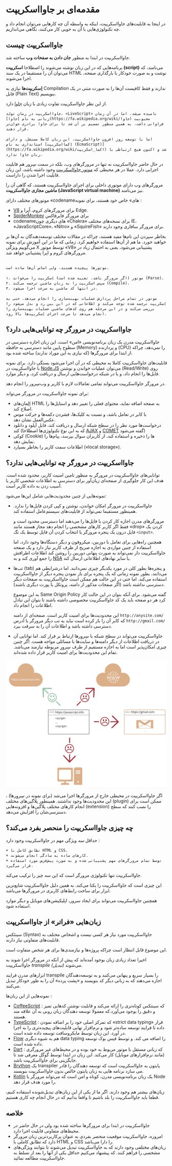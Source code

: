 # مقدمه‌ای بر جاوااسکریپت 

در اینجا به قابلیت‌های جاوااسکریپت، اینکه به واسطه آن چه کارهایی می‌توان انجام داد و چه تکنولوژی‌هایی با آن به خوبی کار می‌کنند، نگاهی می‌اندازیم.  

## جاوااسکریپت چیست  

جاوااسکریپت در ابتدا به منظور **جان دادن به صفحات وب** ساخته شد.  

برنامه‌هایی که در این زبان نوشته می‌شوند را اصطلاحا **اسکریپت (script)** می‌نامند، که می‌توان آن را مستقیما در یک سند HTML نوشت و به صورت خودکار با بارگذاری صفحه، اجرا می‌شوند.  

**اِسکریپت‌ها** نیازی به Compilation ندارند و فقط کافیست آن‌ها را به صورت متنی در یک فایل (Plain Text) بنویسیم.

از این نظر جاوااسکریپت تفاوت زیادی با زبان [جاوا](https://en.wikipedia.org/wiki/Java_(programming_language)) دارد.

```smart header="چرا به آن <u>جاوا</u>اسکریپت می‌گویند؟"
جاوااسکریپت در زمان تولد، «LiveScript» نامیده می‌شد. اما در آن زمان زبانی به نام [جاوا](https://fa.wikipedia.org/wiki/جاوا) محبوبیت فراوانی داشت، به همین منظور تصمیم بر آن شد تا برای جاوا برادری جوان‌تر قرار دهند.  

اما با توسعه روز افزون جاوااسکریپت، این زبان کاملا مستقل، و دارای استانداری به نام [اِکمااسکریپت (EcmaScript)](https://fa.wikipedia.org/wiki/اکما_اسکریپت) شد و اکنون هیچ ارتباطی با زبان جاوا ندارد.
```

در حال حاضر جاوااسکریپت نه تنها در مرورگرهای وب، بلکه در سمت سِرور هم قابلیت اجرایی دارد. عملا در هر محیطی که  [موتور جاوااسکریپت](https://fa.wikipedia.org/wiki/موتور_جاوااسکریپت) وجود داشته باشد، این زبان قابلیت اجرا شدن را داراست.

مرورگرهای وب دارای موتوری داخلی برای اجرای جاوااسکریپت هستند، که گاهی آن را  **ماشین مجازی جاوااسکریپت (JavaScript virtual machine)** نیز می‌نامند.  

موتورهای مختلف دارای «codenameهای» خاص خود هستند، برای نمونه :  

- [V8](https://fa.wikipedia.org/wiki/%D9%88%DB%8C%DB%B8_(%D9%85%D9%88%D8%AA%D9%88%D8%B1_%D8%AC%D8%A7%D9%88%D8%A7%D8%A7%D8%B3%DA%A9%D8%B1%DB%8C%D9%BE%D8%AA)) برای مرورگرهای کروم، اُپِرا و Edge.
- [SpiderMonkey](https://en.wikipedia.org/wiki/SpiderMonkey) برای مرورگر فایرفاکس
- codenameهای دیگری چون «Chakra» برای نسخه‌های مختلف IE، «JavaScriptCore»، «Nitro» و «SquireFish» برای مرورگر سافاری وجود دارند.

بخاطر سپردن این نام‌ها مفید هستند، چراکه در مقالات مختلف توسعه‌دهندگان به آن‌ها بر خواهید خورد. ما هم از آن‌ها استفاده خواهیم کرد. زمانی که ما در این آموزش برای نمونه می‌گوییم ویژگی X توسط موتور «V8» پشتیبانی می‌شود، یعنی به احتمال زیاد در مرورگرهای کروم و اپرا پشتیبانی خواهد شد.

```smart header="موتورها چگونه کار می‌کنند؟"

موتورها پیچیده هستند، ولی اساس آن‌ها ساده است.  

۱. موتور (اگر مرورگر باشد، تعبیه شده است) اِسکریپت را می‌خواند (Parse).
۲. سپس اسکریپت را به زبان ماشین ترجمه می‌کند (Compile). 
۳. در انتها کد ماشین به سرعت اجرا می‌شود.

موتور در تمام مراحل پردازش عملیات بهینه‌سازی را انجام می‌دهد. حتی به اِسکریپت‌ ترجمه شده توجه می‌کند و اطلاعاتی که در این بین رد و بدل می‌شود را بررسی می‌کند و در این مرحله هم روی ‌کدهای ماشین عملیات بهینه‌سازی را انجام می‌دهد تا سرعت اجرای اِسکریپت‌ها بالا رود. 
```

## جاوااسکریپت در مرورگر چه توانایی‌هایی دارد؟

جاوااسکریپت مدرن یک زبان برنامه‌نویسی «امن» است. این زبان اجازه دسترسی در سطوح پایین مانند دسترسی به حافظه (Memory) و پردازنده (CPU) را نمی‌دهد، چراکه از ابتدا برای مرورگرها (که نیازی به این موراد ندارند) ساخته شده بود.  

قابلیت‌های جاوااسکریپت کاملا به محیطی که در آن اجرا می‌شود بستگی دارد. برای نمونه با جاوااسکریپت در [Node.JS](https://fa.wikipedia.org/wiki/%D9%86%D9%88%D8%AF_%D8%AC%DB%8C%E2%80%8C%D8%A7%D8%B3) می‌توان عملیات خواندن و نوشتن (Read/Write) روی فایل‌ها را انجام داد، و یا در شبکه درخواست‌هایی ارسال و دریافت کرد، و دیگر موارد.  

در مرورگر جاوااسکریپت می‌تواند تمامی تعامالات لازم با کاربر و وب‌سِرور را انجام دهد.  

برای نمونه جاوااسکریپت در مرورگر می‌تواند:  

- اِلِمان‌های HTML به صفحه اضافه نماید، محتوای فعلی را تغییر دهد و استایل‌ها را اصلاح کند.  
- با کابر در تعامل باشد، و نسبت به کلیک‌ها، فشردن دکمه‌ها و حرکت موس عکس‌العمل نشان دهد.  
- درخواست‌ها مورد نظر را در سطح شبکه ارسال و دریافت کند، فایل آپلود و دانلود کند (که به این نوع تکنولوژی‌ها اصطلاحا [AJAX](https://fa.wikipedia.org/wiki/%D8%A7%DB%8C%D8%AC%DA%A9%D8%B3_(%D8%A8%D8%B1%D9%86%D8%A7%D9%85%D9%87%E2%80%8C%D9%86%D9%88%DB%8C%D8%B3%DB%8C)) و [COMET](https://fa.wikipedia.org/wiki/%DA%A9%D8%A7%D9%85%D8%AA) گفته می‌شود)  
- کوکی (Cookie) ها را ذخیره و استفاده کند، از کاربران سوال بپرسد، پیام‌ها را نمایش دهد.  
- اطلاعات سمت کاربر را بخاطر بسپارد («local storage»).  

## جاوااسکریپت در مرورگر چه توانایی‌هایی ندارد؟  

توانایی‌های جاوااسکریپت در مرورگر به منظور تامین امنیت کاربر، محدود شده است. هدف این کار جلوگیری از صفحه‌ای زیان‌آور برای دسترسی به اطلاعات شخصی کاربر یا آسیب زدن به داده کاربر است.

نمونه‌هایی از چنین محدودیت‌هایی شامل این‌ها می‌شود:

- جاوااسکریپت در مرورگر امکان خواندن، نوشتن و کپی کردن فایل‌ها را ندارد. همینطور مستقیما نمی‌تواند از قابلیت‌های سیستم‌عامل استفاده کند.  

    مرورگرهای مدرن اجازه کار کردن با فایل‌ها را می‌دهند اما دسترسی محدود است و فقط اگر کاربر کارهای مشخصی را انجام دهد مجاز هستند مانند «drop» کردن یک فایل درون یک پنجره مرورگر یا انتخاب کردن آن فایل توسط یک تگ `<input>`.

    همچنین راه‌هایی برای تعامل با دوربین، میکروفون و دیگر دستگاه‌ها وجود دارد، اما استفاده از چنین مواردی به اجازه صریح از طرف کاربر نیاز دارد و یک صفحه جاوااسکریپت دار نمی‌تواند به صورت پنهانی دوربین را روشن کند اطلاعات اطرافش را جمع آوری کند و به [NSA](https://en.wikipedia.org/wiki/National_Security_Agency) یا سایر نهادهای اطلاعاتی ارسال کند. 
- تب‌ها (tab) و پنجره‌ها بطور کلی در مورد یکدیگر چیزی نمی‌دانند. اما درشرایطی هم می‌دانند، بطور نمونه زمانی که یک پنجره برای باز نمودن پنجره دیگر از جاوااسکریپت استفاده می‌کند. اما حتی در این حالت هم ممکن است جاوااسکریپت به صفحات دیگر دسترسی نداشته باشد (اگر صفحات مذکور از دامنه، پروتکل یا پورت دیگری باشند).  

    به این موضوع Same Origin Policy گفته می‌شود. برای آنکه بتوان در این حالت کار کرد هر دو صفحه باید یک کد جاوااسکریپت مخصوصی داشته باشند تا بتوان این تبادل اطلاعات را انجام داد.   

    این محدودیت‌ها برای امنیت کاربر است. صفحه‌ای از دامنه `http://anysite.com/` که کابر آن را باز کرده است نباید به تب دیگر مرورگر با آدرس `http://gmail.com/` دسترسی داشته باشد و اطلاعات آن را به سرقت ببرد.  
- جاوااسکریپت می‌تواند در سطح شبکه با سِروِرها ارتباط بر قرار کند. اما توانایی آن در دریافت اطلاعات از دیگر دامنه‌ها و سایت‌ها با مسائلی مواجه هست. اگر چنین چیزی امکان‌پذیر است اما به اجازه مستقیم از طرف سِروِرِ مربوطه نیازمند می‌باشد. تمام این محدودیت‌ها برای امنیت کاربر قرار داده شده‌اند.  

![](limitations.svg) 

اگر جاوااسکریپت در محیطی خارج از مرورگرها اجرا می‌شد (برای نمونه در سِروِرها) ، این محدودیت‌ها وجود نداشتند. همینطور پلاگین‌های مختلف (plugin) ممکن است برای انجام کارهای مختلف پلاگین‌ها و افزونه‌هایی (extension) را نصب کنند که سطح دسترسی‌شان را افزایش می‌دهد. 
 
## چه چیزی جاوااسکریپت را منحصر بفرد می‌کند؟  

حداقل *سه* ویژگی مهم در جاوااسکریپت وجود دارد :  

```compare
+ تطابق کامل با HTML و CSS.
+ کارهای ساده به سادگی انجام می‌شوند.
+ توسط تمام مرورگرهای مهم پشتیبانی شده و به صورت پیش‌فرض مورد استفاده قرار می‌گیرد.
```
جاوااسکریپت تنها تکنولوژی مرورگر است که این سه چیز را ترکیب می‌کند.

این چیزی است که جاوااسکریپت را یکتا می‌کند. به همین دلیل جاوااسکریپت شایع‌ترین ابزار برای ساخت رابط‌های کاربری در مرورگر‌ها می‌باشد.

همچنین جاوااسکریپت می‌تواند برای ایجاد سرور، اپلیکیشن‌های موبایل و دیگر موارد استفاده شود.

##  زبان‌هایی «فراتر» از جاوااسکریپت

سینتَکس (Syntax) جاوااسکریپت مورد نیاز هر کسی نیست و اشخاص مختلف به قابلیت‌های متفاوتی نیاز دارند. 

این موضوع قابل انتظار است چراکه پروژه‌ها و نیازمندی‌ها برای هر شخص متفاوت است.  

اخیرا تعداد زیادی زبان بوجود آمده‌اند که پیش از آنکه در مرورگر اجرا شوند به جاوااسکریپت *transpile (تبدیل)* می‌شوند.

ابزارهای مدرن فرایند transpile را بسیار سریع و پنهانی می‌کنند و به توسعه‌دهندگان اجازه می‌دهند که به زبانی دیگر کد بنویسند و «پشت پرده» آن را به طور خودکار تبدیل می‌کنند.

نمونه‌هایی از این زبان‌ها : 

- [CoffeeScript](http://coffeescript.org/) : که سینتکس کوتاه‌تری را ارائه می‌کند و قابلیت نوشتن کدهایی تمیز و دقیق را بوجود می‌آورد.که معمولا توسعه دهندگان زبان روبی به آن علاقه مند هستند. 
- [TypeScript](http://www.typescriptlang.org/) : که تمرکز اصلی خود را بر اضافه نمودن «strict data typing» قرار داده تا فرایند توسعه ساده‌تر شود و نرم‌افزار نهایی قابلیت‌های پیچیده‌تری را به اجرا در آورد. این زبان توسط مایکروسافت توسعه داده شده است. 
- [Flow](http://flow.org/) هم به شیوه دیگری data typing را اضافه می کند. و توسط فیس بوک توسعه داده شده است.
- [Dart](https://www.dartlang.org/) : که زبانی مستقل با موتور مربوط به خود بوده و در محیط‌های غیر مرورگری (مانند نرم‌افزارهای موبایل) کار می‌کند. این زبان در ابتدا توسط گوگل معرفی شد تا جایگزینی برای جاوااسکریپت باشد.  
- [Brython](https://brython.info/) یک transpiler پایتون به جاوااسکریپت است که توسعه دهندگان را قادر می سازد برنامه هایی به زبان پایتون خالص بدون جاوااسکریپت بنویسند.
- [Kotlin](https://kotlinlang.org/docs/reference/js-overview.html) یک زبان برنامه‌نویسی مدرن، کوتاه و امن است که می‌تواند مرورگر یا Node را مورد هدف قرار دهد.

زبان‌های بیشتر هم وجود دارند. اگر ما از یکی از این زبان‌های تبدیل‌شونده استفاده کنیم، قطعا باید جاوااسکریپت را بلد باشیم تا واقعا بدانیم که در حال انجام چه کاری هستیم.

## خلاصه 

- جاوااسکریپت در ابتدا برای مرورگرها ساخته شده بود ولی در حال حاضر در محیط‌های متفاوتی قابلیت اجرا دارد.
- امروزه، جاوااسکریپت موقعیت منحصر بفردی به عنوان پرکاربردترین زبان مرورگر دارد که تطابق کاملی با HTML و CSS را دارا می‌باشد.
- زبان‌های مختلفی وجود دارند که به جاوااسکریپت تبدیل می‌شوند تا بتوانند ویژگی‌های مشخصی را فراهم کنند. که پیشنهاد می‌کنیم حداقل یکی از آنها را بعد از تسلط به جاوااسکریپت مطالعه نمائید.
